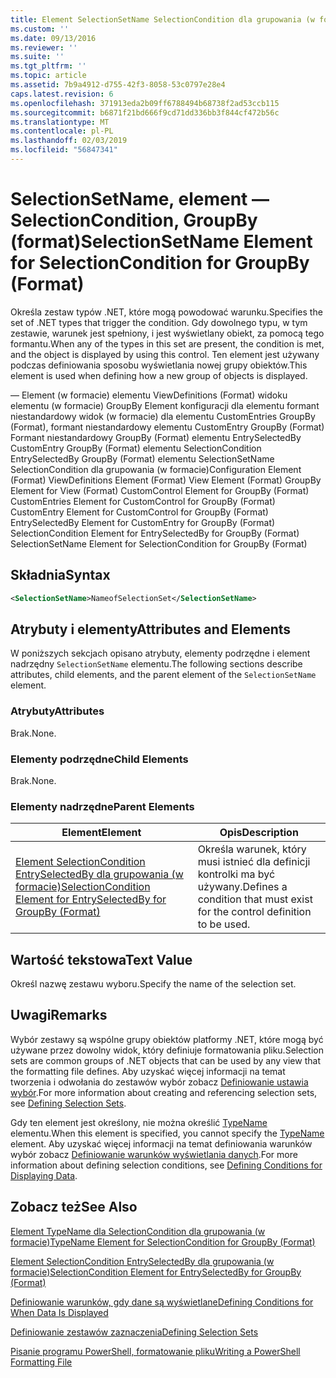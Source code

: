 ```yaml
---
title: Element SelectionSetName SelectionCondition dla grupowania (w formacie) | Dokumentacja firmy Microsoft
ms.custom: ''
ms.date: 09/13/2016
ms.reviewer: ''
ms.suite: ''
ms.tgt_pltfrm: ''
ms.topic: article
ms.assetid: 7b9a4912-d755-42f3-8058-53c0797e28e4
caps.latest.revision: 6
ms.openlocfilehash: 371913eda2b09ff6788494b68738f2ad53ccb115
ms.sourcegitcommit: b6871f21bd666f9cd71dd336bb3f844cf472b56c
ms.translationtype: MT
ms.contentlocale: pl-PL
ms.lasthandoff: 02/03/2019
ms.locfileid: "56847341"
---
```

# <a name="selectionsetname-element-for-selectioncondition-for-groupby-format"></a><span data-ttu-id="7901d-102">SelectionSetName, element — SelectionCondition, GroupBy (format)</span><span class="sxs-lookup"><span data-stu-id="7901d-102">SelectionSetName Element for SelectionCondition for GroupBy (Format)</span></span>

<span data-ttu-id="7901d-103">Określa zestaw typów .NET, które mogą powodować warunku.</span><span class="sxs-lookup"><span data-stu-id="7901d-103">Specifies the set of .NET types that trigger the condition.</span></span> <span data-ttu-id="7901d-104">Gdy dowolnego typu, w tym zestawie, warunek jest spełniony, i jest wyświetlany obiekt, za pomocą tego formantu.</span><span class="sxs-lookup"><span data-stu-id="7901d-104">When any of the types in this set are present, the condition is met, and the object is displayed by using this control.</span></span> <span data-ttu-id="7901d-105">Ten element jest używany podczas definiowania sposobu wyświetlania nowej grupy obiektów.</span><span class="sxs-lookup"><span data-stu-id="7901d-105">This element is used when defining how a new group of objects is displayed.</span></span>

<span data-ttu-id="7901d-106">— Element (w formacie) elementu ViewDefinitions (Format) widoku elementu (w formacie) GroupBy Element konfiguracji dla elementu formant niestandardowy widok (w formacie) dla elementu CustomEntries GroupBy (Format), formant niestandardowy elementu CustomEntry GroupBy (Format) Formant niestandardowy GroupBy (Format) elementu EntrySelectedBy CustomEntry GroupBy (Format) elementu SelectionCondition EntrySelectedBy GroupBy (Format) elementu SelectionSetName SelectionCondition dla grupowania (w formacie)</span><span class="sxs-lookup"><span data-stu-id="7901d-106">Configuration Element (Format) ViewDefinitions Element (Format) View Element (Format) GroupBy Element for View (Format) CustomControl Element for GroupBy (Format) CustomEntries Element for CustomControl for GroupBy (Format) CustomEntry Element for CustomControl for GroupBy (Format) EntrySelectedBy Element for CustomEntry for GroupBy (Format) SelectionCondition Element for EntrySelectedBy for GroupBy (Format) SelectionSetName Element for SelectionCondition for GroupBy (Format)</span></span>

## <a name="syntax"></a><span data-ttu-id="7901d-107">Składnia</span><span class="sxs-lookup"><span data-stu-id="7901d-107">Syntax</span></span>

```xml
<SelectionSetName>NameofSelectionSet</SelectionSetName>
```

## <a name="attributes-and-elements"></a><span data-ttu-id="7901d-108">Atrybuty i elementy</span><span class="sxs-lookup"><span data-stu-id="7901d-108">Attributes and Elements</span></span>

<span data-ttu-id="7901d-109">W poniższych sekcjach opisano atrybuty, elementy podrzędne i element nadrzędny `SelectionSetName` elementu.</span><span class="sxs-lookup"><span data-stu-id="7901d-109">The following sections describe attributes, child elements, and the parent element of the `SelectionSetName` element.</span></span>

### <a name="attributes"></a><span data-ttu-id="7901d-110">Atrybuty</span><span class="sxs-lookup"><span data-stu-id="7901d-110">Attributes</span></span>

<span data-ttu-id="7901d-111">Brak.</span><span class="sxs-lookup"><span data-stu-id="7901d-111">None.</span></span>

### <a name="child-elements"></a><span data-ttu-id="7901d-112">Elementy podrzędne</span><span class="sxs-lookup"><span data-stu-id="7901d-112">Child Elements</span></span>

<span data-ttu-id="7901d-113">Brak.</span><span class="sxs-lookup"><span data-stu-id="7901d-113">None.</span></span>

### <a name="parent-elements"></a><span data-ttu-id="7901d-114">Elementy nadrzędne</span><span class="sxs-lookup"><span data-stu-id="7901d-114">Parent Elements</span></span>

|<span data-ttu-id="7901d-115">Element</span><span class="sxs-lookup"><span data-stu-id="7901d-115">Element</span></span>|<span data-ttu-id="7901d-116">Opis</span><span class="sxs-lookup"><span data-stu-id="7901d-116">Description</span></span>|
|-------------|-----------------|
|[<span data-ttu-id="7901d-117">Element SelectionCondition EntrySelectedBy dla grupowania (w formacie)</span><span class="sxs-lookup"><span data-stu-id="7901d-117">SelectionCondition Element for EntrySelectedBy for GroupBy (Format)</span></span>](./selectioncondition-element-for-entryselectedby-for-groupby-format.md)|<span data-ttu-id="7901d-118">Określa warunek, który musi istnieć dla definicji kontrolki ma być używany.</span><span class="sxs-lookup"><span data-stu-id="7901d-118">Defines a condition that must exist for the control definition to be used.</span></span>|

## <a name="text-value"></a><span data-ttu-id="7901d-119">Wartość tekstowa</span><span class="sxs-lookup"><span data-stu-id="7901d-119">Text Value</span></span>

<span data-ttu-id="7901d-120">Określ nazwę zestawu wyboru.</span><span class="sxs-lookup"><span data-stu-id="7901d-120">Specify the name of the selection set.</span></span>

## <a name="remarks"></a><span data-ttu-id="7901d-121">Uwagi</span><span class="sxs-lookup"><span data-stu-id="7901d-121">Remarks</span></span>

<span data-ttu-id="7901d-122">Wybór zestawy są wspólne grupy obiektów platformy .NET, które mogą być używane przez dowolny widok, który definiuje formatowania pliku.</span><span class="sxs-lookup"><span data-stu-id="7901d-122">Selection sets are common groups of .NET objects that can be used by any view that the formatting file defines.</span></span> <span data-ttu-id="7901d-123">Aby uzyskać więcej informacji na temat tworzenia i odwołania do zestawów wybór zobacz [Definiowanie ustawia wybór](./defining-selection-sets.md).</span><span class="sxs-lookup"><span data-stu-id="7901d-123">For more information about creating and referencing selection sets, see [Defining Selection Sets](./defining-selection-sets.md).</span></span>

<span data-ttu-id="7901d-124">Gdy ten element jest określony, nie można określić [TypeName](./typename-element-for-selectioncondition-for-groupby-format.md) elementu.</span><span class="sxs-lookup"><span data-stu-id="7901d-124">When this element is specified, you cannot specify the [TypeName](./typename-element-for-selectioncondition-for-groupby-format.md) element.</span></span> <span data-ttu-id="7901d-125">Aby uzyskać więcej informacji na temat definiowania warunków wybór zobacz [Definiowanie warunków wyświetlania danych](./defining-conditions-for-displaying-data.md).</span><span class="sxs-lookup"><span data-stu-id="7901d-125">For more information about defining selection conditions, see [Defining Conditions for Displaying Data](./defining-conditions-for-displaying-data.md).</span></span>

## <a name="see-also"></a><span data-ttu-id="7901d-126">Zobacz też</span><span class="sxs-lookup"><span data-stu-id="7901d-126">See Also</span></span>

[<span data-ttu-id="7901d-127">Element TypeName dla SelectionCondition dla grupowania (w formacie)</span><span class="sxs-lookup"><span data-stu-id="7901d-127">TypeName Element for SelectionCondition for GroupBy (Format)</span></span>](./typename-element-for-selectioncondition-for-groupby-format.md)

[<span data-ttu-id="7901d-128">Element SelectionCondition EntrySelectedBy dla grupowania (w formacie)</span><span class="sxs-lookup"><span data-stu-id="7901d-128">SelectionCondition Element for EntrySelectedBy for GroupBy (Format)</span></span>](./selectioncondition-element-for-entryselectedby-for-groupby-format.md)

[<span data-ttu-id="7901d-129">Definiowanie warunków, gdy dane są wyświetlane</span><span class="sxs-lookup"><span data-stu-id="7901d-129">Defining Conditions for When Data Is Displayed</span></span>](./defining-conditions-for-displaying-data.md)

[<span data-ttu-id="7901d-130">Definiowanie zestawów zaznaczenia</span><span class="sxs-lookup"><span data-stu-id="7901d-130">Defining Selection Sets</span></span>](./defining-selection-sets.md)

[<span data-ttu-id="7901d-131">Pisanie programu PowerShell, formatowanie pliku</span><span class="sxs-lookup"><span data-stu-id="7901d-131">Writing a PowerShell Formatting File</span></span>](./writing-a-powershell-formatting-file.md)
